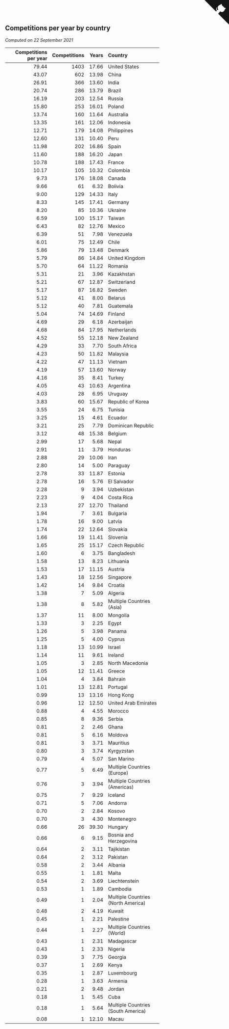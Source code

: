 ## Competitions per year by country

*Computed on 22 September 2021*

| Competitions per year | Competitions | Years | Country |
| ---: | ---: | ---: | :--- |
| 79.44 | 1403 | 17.66 | United States |
| 43.07 | 602 | 13.98 | China |
| 26.91 | 366 | 13.60 | India |
| 20.74 | 286 | 13.79 | Brazil |
| 16.19 | 203 | 12.54 | Russia |
| 15.80 | 253 | 16.01 | Poland |
| 13.74 | 160 | 11.64 | Australia |
| 13.35 | 161 | 12.06 | Indonesia |
| 12.71 | 179 | 14.08 | Philippines |
| 12.60 | 131 | 10.40 | Peru |
| 11.98 | 202 | 16.86 | Spain |
| 11.60 | 188 | 16.20 | Japan |
| 10.78 | 188 | 17.43 | France |
| 10.17 | 105 | 10.32 | Colombia |
| 9.73 | 176 | 18.08 | Canada |
| 9.66 | 61 | 6.32 | Bolivia |
| 9.00 | 129 | 14.33 | Italy |
| 8.33 | 145 | 17.41 | Germany |
| 8.20 | 85 | 10.36 | Ukraine |
| 6.59 | 100 | 15.17 | Taiwan |
| 6.43 | 82 | 12.76 | Mexico |
| 6.39 | 51 | 7.98 | Venezuela |
| 6.01 | 75 | 12.49 | Chile |
| 5.86 | 79 | 13.48 | Denmark |
| 5.79 | 86 | 14.84 | United Kingdom |
| 5.70 | 64 | 11.22 | Romania |
| 5.31 | 21 | 3.96 | Kazakhstan |
| 5.21 | 67 | 12.87 | Switzerland |
| 5.17 | 87 | 16.82 | Sweden |
| 5.12 | 41 | 8.00 | Belarus |
| 5.12 | 40 | 7.81 | Guatemala |
| 5.04 | 74 | 14.69 | Finland |
| 4.69 | 29 | 6.18 | Azerbaijan |
| 4.68 | 84 | 17.95 | Netherlands |
| 4.52 | 55 | 12.18 | New Zealand |
| 4.29 | 33 | 7.70 | South Africa |
| 4.23 | 50 | 11.82 | Malaysia |
| 4.22 | 47 | 11.13 | Vietnam |
| 4.19 | 57 | 13.60 | Norway |
| 4.16 | 35 | 8.41 | Turkey |
| 4.05 | 43 | 10.63 | Argentina |
| 4.03 | 28 | 6.95 | Uruguay |
| 3.83 | 60 | 15.67 | Republic of Korea |
| 3.55 | 24 | 6.75 | Tunisia |
| 3.25 | 15 | 4.61 | Ecuador |
| 3.21 | 25 | 7.79 | Dominican Republic |
| 3.12 | 48 | 15.38 | Belgium |
| 2.99 | 17 | 5.68 | Nepal |
| 2.91 | 11 | 3.79 | Honduras |
| 2.88 | 29 | 10.06 | Iran |
| 2.80 | 14 | 5.00 | Paraguay |
| 2.78 | 33 | 11.87 | Estonia |
| 2.78 | 16 | 5.76 | El Salvador |
| 2.28 | 9 | 3.94 | Uzbekistan |
| 2.23 | 9 | 4.04 | Costa Rica |
| 2.13 | 27 | 12.70 | Thailand |
| 1.94 | 7 | 3.61 | Bulgaria |
| 1.78 | 16 | 9.00 | Latvia |
| 1.74 | 22 | 12.64 | Slovakia |
| 1.66 | 19 | 11.41 | Slovenia |
| 1.65 | 25 | 15.17 | Czech Republic |
| 1.60 | 6 | 3.75 | Bangladesh |
| 1.58 | 13 | 8.23 | Lithuania |
| 1.53 | 17 | 11.15 | Austria |
| 1.43 | 18 | 12.56 | Singapore |
| 1.42 | 14 | 9.84 | Croatia |
| 1.38 | 7 | 5.09 | Algeria |
| 1.38 | 8 | 5.82 | Multiple Countries (Asia) |
| 1.37 | 11 | 8.00 | Mongolia |
| 1.33 | 3 | 2.25 | Egypt |
| 1.26 | 5 | 3.98 | Panama |
| 1.25 | 5 | 4.00 | Cyprus |
| 1.18 | 13 | 10.99 | Israel |
| 1.14 | 11 | 9.61 | Ireland |
| 1.05 | 3 | 2.85 | North Macedonia |
| 1.05 | 12 | 11.41 | Greece |
| 1.04 | 4 | 3.84 | Bahrain |
| 1.01 | 13 | 12.81 | Portugal |
| 0.99 | 13 | 13.16 | Hong Kong |
| 0.96 | 12 | 12.50 | United Arab Emirates |
| 0.88 | 4 | 4.55 | Morocco |
| 0.85 | 8 | 9.36 | Serbia |
| 0.81 | 2 | 2.46 | Ghana |
| 0.81 | 5 | 6.16 | Moldova |
| 0.81 | 3 | 3.71 | Mauritius |
| 0.80 | 3 | 3.74 | Kyrgyzstan |
| 0.79 | 4 | 5.07 | San Marino |
| 0.77 | 5 | 6.49 | Multiple Countries (Europe) |
| 0.76 | 3 | 3.94 | Multiple Countries (Americas) |
| 0.75 | 7 | 9.29 | Iceland |
| 0.71 | 5 | 7.06 | Andorra |
| 0.70 | 2 | 2.84 | Kosovo |
| 0.70 | 3 | 4.30 | Montenegro |
| 0.66 | 26 | 39.30 | Hungary |
| 0.66 | 6 | 9.15 | Bosnia and Herzegovina |
| 0.64 | 2 | 3.11 | Tajikistan |
| 0.64 | 2 | 3.12 | Pakistan |
| 0.58 | 2 | 3.44 | Albania |
| 0.55 | 1 | 1.81 | Malta |
| 0.54 | 2 | 3.69 | Liechtenstein |
| 0.53 | 1 | 1.89 | Cambodia |
| 0.49 | 1 | 2.04 | Multiple Countries (North America) |
| 0.48 | 2 | 4.19 | Kuwait |
| 0.45 | 1 | 2.21 | Palestine |
| 0.44 | 1 | 2.27 | Multiple Countries (World) |
| 0.43 | 1 | 2.31 | Madagascar |
| 0.43 | 1 | 2.33 | Nigeria |
| 0.39 | 3 | 7.75 | Georgia |
| 0.37 | 1 | 2.69 | Kenya |
| 0.35 | 1 | 2.87 | Luxembourg |
| 0.28 | 1 | 3.63 | Armenia |
| 0.21 | 2 | 9.48 | Jordan |
| 0.18 | 1 | 5.45 | Cuba |
| 0.18 | 1 | 5.64 | Multiple Countries (South America) |
| 0.08 | 1 | 12.10 | Macau |


<a href="https://github.com/jonatanklosko/wca_statistics" class="github-corner" aria-label="View source on Github"><svg width="80" height="80" viewBox="0 0 250 250" style="fill:#151513; color:#fff; position: absolute; top: 0; border: 0; right: 0;" aria-hidden="true"><path d="M0,0 L115,115 L130,115 L142,142 L250,250 L250,0 Z"></path><path d="M128.3,109.0 C113.8,99.7 119.0,89.6 119.0,89.6 C122.0,82.7 120.5,78.6 120.5,78.6 C119.2,72.0 123.4,76.3 123.4,76.3 C127.3,80.9 125.5,87.3 125.5,87.3 C122.9,97.6 130.6,101.9 134.4,103.2" fill="currentColor" style="transform-origin: 130px 106px;" class="octo-arm"></path><path d="M115.0,115.0 C114.9,115.1 118.7,116.5 119.8,115.4 L133.7,101.6 C136.9,99.2 139.9,98.4 142.2,98.6 C133.8,88.0 127.5,74.4 143.8,58.0 C148.5,53.4 154.0,51.2 159.7,51.0 C160.3,49.4 163.2,43.6 171.4,40.1 C171.4,40.1 176.1,42.5 178.8,56.2 C183.1,58.6 187.2,61.8 190.9,65.4 C194.5,69.0 197.7,73.2 200.1,77.6 C213.8,80.2 216.3,84.9 216.3,84.9 C212.7,93.1 206.9,96.0 205.4,96.6 C205.1,102.4 203.0,107.8 198.3,112.5 C181.9,128.9 168.3,122.5 157.7,114.1 C157.9,116.9 156.7,120.9 152.7,124.9 L141.0,136.5 C139.8,137.7 141.6,141.9 141.8,141.8 Z" fill="currentColor" class="octo-body"></path></svg></a><style>.github-corner:hover .octo-arm{animation:octocat-wave 560ms ease-in-out}@keyframes octocat-wave{0%,100%{transform:rotate(0)}20%,60%{transform:rotate(-25deg)}40%,80%{transform:rotate(10deg)}}@media (max-width:500px){.github-corner:hover .octo-arm{animation:none}.github-corner .octo-arm{animation:octocat-wave 560ms ease-in-out}}</style>
